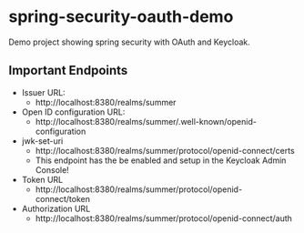 # spring-security-oauth-demo

Demo project showing spring security with OAuth and Keycloak.

## Important Endpoints

* Issuer URL:  
  * http://localhost:8380/realms/summer
* Open ID configuration URL:
  * http://localhost:8380/realms/summer/.well-known/openid-configuration
* jwk-set-uri
  * http://localhost:8380/realms/summer/protocol/openid-connect/certs
  * This endpoint has the be enabled and setup in the Keycloak Admin Console!
* Token URL
  * http://localhost:8380/realms/summer/protocol/openid-connect/token
* Authorization URL
  * http://localhost:8380/realms/summer/protocol/openid-connect/auth